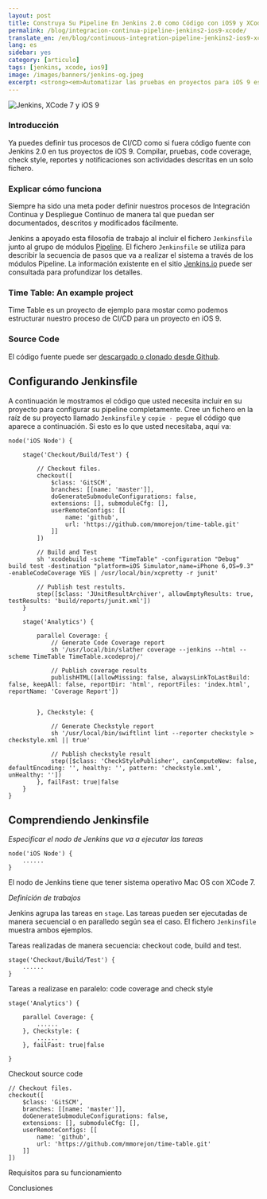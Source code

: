 ```yaml
---
layout: post
title: Construya Su Pipeline En Jenkins 2.0 como Código con iOS9 y XCode7.
permalink: /blog/integracion-continua-pipeline-jenkins2-ios9-xcode/
translate_en: /en/blog/continuous-integration-pipeline-jenkins2-ios9-xcode/
lang: es
sidebar: yes
category: [articulo]
tags: [jenkins, xcode, ios9]
image: /images/banners/jenkins-og.jpeg
excerpt: <strong><em>Automatizar las pruebas en proyectos para iOS 9 es posible!!!</em></strong> Delegar la ejecución de casos de pruebas a máquinas de mayor rendimiento <strong><em>simplifica el proceso de desarrollo</em></strong>.
---
```


<img src="{{ site.baseurl }}/images/banners/jenkins-ios9.png" title="Jenkins, XCode 7 y iOS 9" name="Jenkins, XCode 7 y iOS 9" />

### Introducción

Ya puedes definir tus procesos de CI/CD como si fuera código fuente con Jenkins 2.0 en tus proyectos de iOS 9. Compilar, pruebas, code coverage, check style, reportes 
y notificaciones son actividades descritas en un solo fichero.

### Explicar cómo funciona

Siempre ha sido una meta poder definir nuestros procesos de Integración Continua y Despliegue Continuo de manera tal que puedan ser documentados, descritos y modificados fácilmente.

Jenkins a apoyado esta filosofía de trabajo al incluir el fichero `Jenkinsfile` junto al grupo de módulos <a target="_blank" href="https://jenkins.io/doc/book/pipeline/">Pipeline</a>. El fichero `Jenkinsfile` se utiliza para describir la secuencia de pasos que va a realizar el sistema a través de los módulos Pipeline. La información existente en el sitio <a target="_blank" href="https://jenkins.io/solutions/pipeline/">Jenkins.io</a> puede ser consultada para profundizar los detalles.

### Time Table: An example project

Time Table es un proyecto de ejemplo para mostar como podemos estructurar nuestro proceso de CI/CD para un proyecto en iOS 9.

### Source Code

El código fuente puede ser <a target="_blank" href="https://github.com/mmorejon/time-table">descargado o clonado desde Github</a>.

## Configurando Jenkinsfile

A continuación le mostramos el código que usted necesita incluir en su proyecto para configurar su pipeline completamente. Cree un fichero en la raíz de su proyecto llamado 
`Jenkinsfile` y `copie - pegue` el código que aparece a continuación. Si esto es lo que usted necesitaba, aquí va:

```
node('iOS Node') {

    stage('Checkout/Build/Test') {

        // Checkout files.
        checkout([
            $class: 'GitSCM',
            branches: [[name: 'master']],
            doGenerateSubmoduleConfigurations: false,
            extensions: [], submoduleCfg: [],
            userRemoteConfigs: [[
                name: 'github',
                url: 'https://github.com/mmorejon/time-table.git'
            ]]
        ])

        // Build and Test
        sh 'xcodebuild -scheme "TimeTable" -configuration "Debug" build test -destination "platform=iOS Simulator,name=iPhone 6,OS=9.3" -enableCodeCoverage YES | /usr/local/bin/xcpretty -r junit'

        // Publish test restults.
        step([$class: 'JUnitResultArchiver', allowEmptyResults: true, testResults: 'build/reports/junit.xml'])
    }

    stage('Analytics') {
        
        parallel Coverage: {
            // Generate Code Coverage report
            sh '/usr/local/bin/slather coverage --jenkins --html --scheme TimeTable TimeTable.xcodeproj/'
    
            // Publish coverage results
            publishHTML([allowMissing: false, alwaysLinkToLastBuild: false, keepAll: false, reportDir: 'html', reportFiles: 'index.html', reportName: 'Coverage Report'])
        
            
        }, Checkstyle: {

            // Generate Checkstyle report
            sh '/usr/local/bin/swiftlint lint --reporter checkstyle > checkstyle.xml || true'
    
            // Publish checkstyle result
            step([$class: 'CheckStylePublisher', canComputeNew: false, defaultEncoding: '', healthy: '', pattern: 'checkstyle.xml', unHealthy: ''])
        }, failFast: true|false   
    }
}
```

## Comprendiendo Jenkinsfile

*Especificar el nodo de Jenkins que va a ejecutar las tareas*

```
node('iOS Node') {	
	......
}
```
El nodo de Jenkins tiene que tener sistema operativo Mac OS con XCode 7.


*Definición de trabajos*

Jenkins agrupa las tareas en `stage`. Las tareas pueden ser ejecutadas de manera secuencial o en paralledo según sea el caso. El fichero `Jenkinsfile` muestra ambos ejemplos.

Tareas realizadas de manera secuencia: checkout code, build and test.
```
stage('Checkout/Build/Test') {
	......
}
```

Tareas a realizase en paralelo: code coverage and check style
```
stage('Analytics') {

	parallel Coverage: {
		......
	}, Checkstyle: {
		......
	}, failFast: true|false

}
```

Checkout source code

```
// Checkout files.
checkout([
    $class: 'GitSCM',
    branches: [[name: 'master']],
    doGenerateSubmoduleConfigurations: false,
    extensions: [], submoduleCfg: [],
    userRemoteConfigs: [[
        name: 'github',
        url: 'https://github.com/mmorejon/time-table.git'
    ]]
])
```


Requisitos para su funcionamiento

Conclusiones
